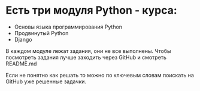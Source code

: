 # Есть три модуля Python - курса:
* Основы языка программирования Python
* Продвинутый Python
* Django

В каждом модуле лежат задания, они не все выполнены. Чтобы посмотреть задания лучше заходить через GitHub и смотреть README.md

Если не понятно как решать то можно по ключевым словам поискать на GitHub уже решенные задачки.